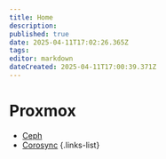 ```yaml
---
title: Home
description: 
published: true
date: 2025-04-11T17:02:26.365Z
tags: 
editor: markdown
dateCreated: 2025-04-11T17:00:39.371Z
---
```


# Proxmox
- [Ceph](/Linux/Proxmox/Ceph)
- [Corosync](/Linux/Proxmox/Corosync)
{.links-list}